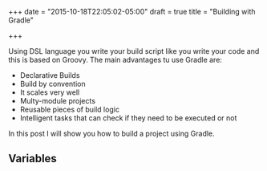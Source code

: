+++
date = "2015-10-18T22:05:02-05:00"
draft = true
title = "Building with Gradle"

+++

Using DSL language you write your build script like you write your code and this is based on Groovy. The main advantages tu use Gradle are:

* Declarative Builds
* Build by convention
* It scales very well
* Multy-module projects
* Reusable pieces of build logic
* Intelligent tasks that can check if they need to be executed or not

In this post I will show you how to build a project using Gradle.

## Variables
